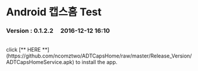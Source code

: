 # Android 캡스홈 Test

### Version  :  0.1.2.2&nbsp;&nbsp;&nbsp;&nbsp;&nbsp;2016-12-12  16:10
<br>
click [** HERE **](https://github.com/ncomztwo/ADTCapsHome/raw/master/Release_Version/ADTCapsHomeService.apk) to install the app.
